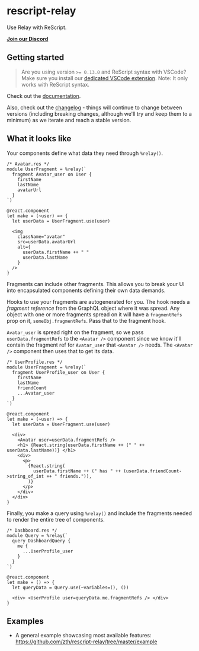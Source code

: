 # rescript-relay

Use Relay with ReScript.

[**Join our Discord**](https://discord.gg/wzj4EN8XDc)

## Getting started

> Are you using version `>= 0.13.0` and ReScript syntax with VSCode? Make sure you install our [dedicated VSCode extension](https://marketplace.visualstudio.com/items?itemName=GabrielNordeborn.vscode-rescript-relay). Note: It only works with ReScript syntax.

Check out the [documentation](https://rescript-relay-documentation.vercel.app).

Also, check out the [changelog](CHANGELOG.md) - things will continue to change between versions (including breaking changes, although we'll try and keep them to a minimum) as we iterate and reach a stable version.

## What it looks like

Your components define what data they need through `%relay()`.

```rescript
/* Avatar.res */
module UserFragment = %relay(`
  fragment Avatar_user on User {
    firstName
    lastName
    avatarUrl
  }
`)

@react.component
let make = (~user) => {
  let userData = UserFragment.use(user)

  <img
    className="avatar"
    src=userData.avatarUrl
    alt={
      userData.firstName ++ " "
      userData.lastName
    }
  />
}

```

Fragments can include other fragments. This allows you to break your UI into encapsulated components defining their own data demands.

Hooks to use your fragments are autogenerated for you. The hook needs a _fragment reference_ from the GraphQL object where it was spread. Any object with one or more fragments spread on it will have a `fragmentRefs` prop on it, `someObj.fragmentRefs`. Pass that to the fragment hook.

`Avatar_user` is spread right on the fragment, so we pass `userData.fragmentRefs` to the `<Avatar />` component since we know it'll contain the fragment ref for `Avatar_user` that `<Avatar />` needs. The `<Avatar />` component then uses that to get its data.

```rescript
/* UserProfile.res */
module UserFragment = %relay(`
  fragment UserProfile_user on User {
    firstName
    lastName
    friendCount
    ...Avatar_user
  }
`)

@react.component
let make = (~user) => {
  let userData = UserFragment.use(user)

  <div>
    <Avatar user=userData.fragmentRefs />
    <h1> {React.string(userData.firstName ++ (" " ++ userData.lastName))} </h1>
    <div>
      <p>
        {React.string(
          userData.firstName ++ (" has " ++ (userData.friendCount->string_of_int ++ " friends.")),
        )}
      </p>
    </div>
  </div>
}
```

Finally, you make a query using `%relay()` and include the fragments needed to render the entire tree of components.

```rescript
/* Dashboard.res */
module Query = %relay(`
  query DashboardQuery {
    me {
      ...UserProfile_user
    }
  }
`)

@react.component
let make = () => {
  let queryData = Query.use(~variables=(), ())

  <div> <UserProfile user=queryData.me.fragmentRefs /> </div>
}

```

## Examples

- A general example showcasing most available features: https://github.com/zth/rescript-relay/tree/master/example
